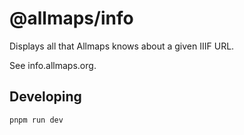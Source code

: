 # @allmaps/info

Displays all that Allmaps knows about a given IIIF URL.

See info.allmaps.org.

## Developing

```bash
pnpm run dev
```
